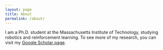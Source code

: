 ```yaml
---
layout: page
title: About
permalink: /about/
---
```


I am a Ph.D. student at the Massachusetts Institute of Technology, studying robotics and reinforcement learning. To see more of my research, you can visit my [Google Scholar page](https://scholar.google.com/citations?user=j1OfCS8AAAAJ&hl=en&oi=ao).